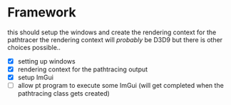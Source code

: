 # Framework
this should setup the windows and create the rendering context for the pathtracer 
the rendering context will *probably* be D3D9 but there is other choices possible..

- [x] setting up windows
- [x] rendering context for the pathtracing output
- [x] setup ImGui
- [ ] allow pt program to execute some ImGui (will get completed when the pathtracing class gets created)